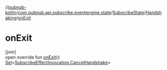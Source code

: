 //[pubnub-kotlin](../../../../index.md)/[com.pubnub.api.subscribe.eventengine.state](../../index.md)/[SubscribeState](../index.md)/[Handshaking](index.md)/[onExit](on-exit.md)

# onExit

[jvm]\
open override fun [onExit](on-exit.md)(): [Set](https://kotlinlang.org/api/latest/jvm/stdlib/kotlin.collections/-set/index.html)&lt;[SubscribeEffectInvocation.CancelHandshake](../../../com.pubnub.api.subscribe.eventengine.effect/-subscribe-effect-invocation/-cancel-handshake/index.md)&gt;
